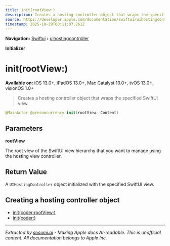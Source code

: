 ```yaml
---
title: init(rootView:)
description: Creates a hosting controller object that wraps the specified SwiftUI view.
source: https://developer.apple.com/documentation/swiftui/uihostingcontroller/init(rootview:)
timestamp: 2025-10-29T00:11:07.261Z
---
```


**Navigation:** [Swiftui](/documentation/swiftui) › [uihostingcontroller](/documentation/swiftui/uihostingcontroller)

**Initializer**

# init(rootView:)

**Available on:** iOS 13.0+, iPadOS 13.0+, Mac Catalyst 13.0+, tvOS 13.0+, visionOS 1.0+

> Creates a hosting controller object that wraps the specified SwiftUI view.

```swift
@MainActor @preconcurrency init(rootView: Content)
```

## Parameters

**rootView**

The root view of the SwiftUI view hierarchy that you want to manage using the hosting view controller.



## Return Value

A `UIHostingController` object initialized with the specified SwiftUI view.

## Creating a hosting controller object

- [init(coder:rootView:)](/documentation/swiftui/uihostingcontroller/init(coder:rootview:))
- [init(coder:)](/documentation/swiftui/uihostingcontroller/init(coder:))

---

*Extracted by [sosumi.ai](https://sosumi.ai) - Making Apple docs AI-readable.*
*This is unofficial content. All documentation belongs to Apple Inc.*

